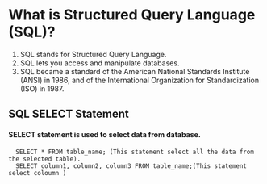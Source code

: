 # What is Structured Query Language (SQL)?
1)  SQL stands for Structured Query Language.
2)  SQL lets you access and manipulate databases.
3)  SQL became a standard of the American National Standards Institute (ANSI) in 1986, and of the International Organization for Standardization (ISO) in 1987.
 
 ## SQL SELECT Statement
 #### SELECT statement is used to select data from database.
      SELECT * FROM table_name; (This statement select all the data from the selected table).
      SELECT column1, column2, column3 FROM table_name;(This statement select coloumn )
   
